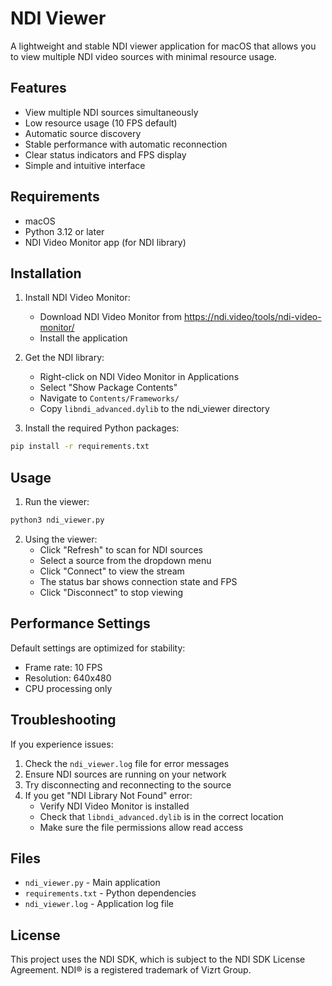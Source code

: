 # NDI Viewer

A lightweight and stable NDI viewer application for macOS that allows you to view multiple NDI video sources with minimal resource usage.

## Features

- View multiple NDI sources simultaneously
- Low resource usage (10 FPS default)
- Automatic source discovery
- Stable performance with automatic reconnection
- Clear status indicators and FPS display
- Simple and intuitive interface

## Requirements

- macOS
- Python 3.12 or later
- NDI Video Monitor app (for NDI library)

## Installation

1. Install NDI Video Monitor:
   - Download NDI Video Monitor from https://ndi.video/tools/ndi-video-monitor/
   - Install the application

2. Get the NDI library:
   - Right-click on NDI Video Monitor in Applications
   - Select "Show Package Contents"
   - Navigate to `Contents/Frameworks/`
   - Copy `libndi_advanced.dylib` to the ndi_viewer directory

3. Install the required Python packages:
```bash
pip install -r requirements.txt
```

## Usage

1. Run the viewer:
```bash
python3 ndi_viewer.py
```

2. Using the viewer:
   - Click "Refresh" to scan for NDI sources
   - Select a source from the dropdown menu
   - Click "Connect" to view the stream
   - The status bar shows connection state and FPS
   - Click "Disconnect" to stop viewing

## Performance Settings

Default settings are optimized for stability:
- Frame rate: 10 FPS
- Resolution: 640x480
- CPU processing only

## Troubleshooting

If you experience issues:
1. Check the `ndi_viewer.log` file for error messages
2. Ensure NDI sources are running on your network
3. Try disconnecting and reconnecting to the source
4. If you get "NDI Library Not Found" error:
   - Verify NDI Video Monitor is installed
   - Check that `libndi_advanced.dylib` is in the correct location
   - Make sure the file permissions allow read access

## Files

- `ndi_viewer.py` - Main application
- `requirements.txt` - Python dependencies
- `ndi_viewer.log` - Application log file

## License

This project uses the NDI SDK, which is subject to the NDI SDK License Agreement. NDI® is a registered trademark of Vizrt Group.
